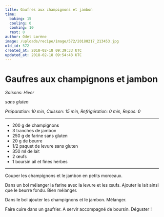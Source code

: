 ```yaml
---
title: Gaufres aux champignons et jambon
time:
  baking: 15
  cooling: 0
  cooking: 10
  rest: 0
author: Odet Lorène
image: /uploads/recipe/image/572/20180217_213453.jpg
old_id: 572
created_at: 2018-02-18 09:39:33 UTC
updated_at: 2018-02-18 09:54:43 UTC
---
```


# Gaufres aux champignons et jambon

_Saisons: Hiver_

_sans gluten_

_Préparation: 10 min, Cuisson: 15 min, Refrigération: 0 min, Repos: 0_

---

- 200 g de champignons
- 3 tranches de jambon
- 250 g de farine sans gluten
- 20 g de beurre
- 1/2 paquet de levure sans gluten
- 350 ml de lait
- 2 œufs
- 1 boursin ail et fines herbes

---

Couper les champignons et le jambon en petits morceaux.

Dans un bol mélanger la farine avec la levure et les œufs. Ajouter le lait ainsi que le beurre fondu. Bien mélanger.

Dans le bol ajouter les champignons et le jambon. Mélanger.

Faire cuire dans un gaufrier. A servir accompagné de boursin. Déguster !
